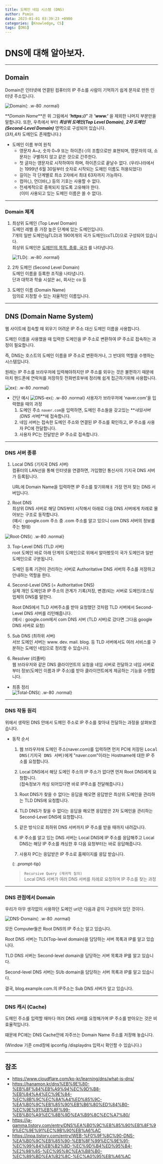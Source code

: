 ```yaml
---
title: 도메인 네임 시스템 (DNS)
author: Psmin
data: 2023-01-01 03:39:23 +0900
categories: [Knowledge, CS]
tags: [DNS]
---
```


# DNS에 대해 알아보자.

---

## Domain

Domain은 인터넷에 연결된 컴퓨터의 IP 주소를 사람이 기억하기 쉽게 문자로 만든 인터넷 주소입니다.

![Domain](/assets/img/domain-01.jpg){: .w-80 .normal}

**_Domain Name_**은 위 그림에서 **_'https://'_** 과 **_'www.'_** 을 제외한 나머지 부분만을 말합니다.
또한, 우측에서 부터 **_최상위 도메인(Top Level Domain)_**, **_2차 도메인(Second-Level Domain)_** 영역으로 구성되어 있습니다.  
(3차,4차 도메인도 존재합니다.)

- 도메인 이름 부여 원칙
  - 영문자 A~z, 숫자 0~9 또는 하이픈(-)의 조합으로만 표현되며, 영문자의 대, 소문자는 구별하지 않고 같은 것으로 간주한다.
  - 첫 글자는 영문자로 시작하여야 하며, 하이픈으로 끝날수 없다.
    (우리나라에서는 1999년 6월 30일부터 숫자로 시작되는 도메인 이름도 허용되었다)
  - 길이는 각 단계별로 최소 2자에서 최대 63자까지 가능하다.
  - 컴마(,), 언더바(\_) 등의 기호는 사용할 수 없다.
  - 전세계적으로 중복되지 않도록 고유해야 한다.  
    (이미 사용되고 있는 도메인 이름은 쓸 수 없다).

---

### Domain 체계

1. 최상위 도메인 (Top Level Domain)  
   도메인 레벨 중 가장 높은 단계에 있는 도메인입니다.  
   7개의 일반 도메인(gTLD)과 190여개의 국가 도메인(ccTLD)으로 구성되어 있습니다.  
   최상위 도메인은 <u>도메인의 목적, 종류, 국가</u> 를 나타냅니다.

   ![TLD](/assets/img/tld.png){: .w-80 .normal}

2. 2차 도메인 (Second Level Domain)  
   도메인 이름을 등록한 조직을 나타냅니다.  
   단과 대학과 학술 시설은 ac, 회사는 co 등

3. 도메인 이름 (Domain Name)  
   임의로 지정할 수 있는 자율적인 이름입니다.

---

## DNS (Domain Name System)

웹 사이트에 접속할 때 외우기 어려운 IP 주소 대신 도메인 이름을 사용합니다.

도메인 이름을 사용했을 때 입력한 도메인을 IP 주소로 변환하여 IP 주소로 접속하는 과정이 필요합니다.

즉, DNS는 호스트의 도메인 이름을 IP 주소로 변환하거나, 그 반대의 역할을 수행하는 시스템입니다.

원래는 IP 주소를 브라우저에 입력해야하지만 IP 주소를 외우는 것은 불편하기 때문에 마치 핸드폰에 연락처를 저장하듯 전화번호부에 정리해 쉽게 접근하기위해 사용합니다.

![ex](/assets/img/domain-ex.png){: .w-80 .normal}

- 간단 예시
  ![DNS-ex](/assets/img/dns-ex.png){: .w-80 .normal}
  사용자가 브라우저에 'naver.com'을 입력했을 때의 과정
  1. 도메인 주소 `naver.com`을 입력하면, 도메인 주소들을 갖고있는 **_네임서버(DNS 서버)_**에 접속합니다.
  2. 네임 서버는 접속한 도메인 주소와 연결된 IP 주소를 확인하고, IP 주소를 사용자 PC에 전달합니다.
  3. 사용자 PC는 전달받은 IP 주소로 접속합니다.

---

### DNS 서버 종류

1. Local DNS (기지국 DNS 서버)  
   컴퓨터의 LAN선을 통해 인터넷을 연결하면, 가입했던 통신사의 기지국 DNS 서버가 등록됩니다.

   URL에 Domain Name을 입력하면 IP 주소를 찾기위해ㅐ 가장 먼저 찾는 DNS 서버입니다.

2. Root DNS  
   최상위 DNS 서버로 해당 DNS부터 시작해서 아래로 다음 DNS 서버에게 차례로 물어보는 구조로 동작합니다.  
   (예시 : google.com 주소 중 .com 주소를 알고 있으니 com DNS 서버의 정보를 주는 형태)

![Root-DNS](/assets/img/root-dns.png){: .w-80 .normal}

3. Top-Level DNS (TLD 서버)  
   root 도메인 바로 아래 단계의 도메인으로 위에서 알아봤듯이 국가 도메인과 일반 도메인으로 구분됩니다.

   도메인 등록 기관이 관리하는 서버로 Authoritative DNS 서버의 주소를 저장하고 안내하는 역할을 한다.

4. Second-Level DNS (= Authoritative DNS)  
   실제 개인 도메인과 IP 주소의 관계가 기록(저장, 변경)되는 서버로 도메인/호스팅 업체의 DNS를 말한다.

   Root DNS에서 TLD 서버주소를 받아 요청했던 것처럼 TLD 서버에서 Second-Level DNS 서버를 리턴해줍니다.  
   (예시 : google.com에서 com DNS 서버 (TLD 서버)로 갔다면 그다음 google DNS 서버로 요청)

5. Sub DNS (최하위 서버)  
   서브 도메인 서버는 www. dev. mail. blog. 등 TLD 서버에서도 여러 서비스를 구분하는 도메인 네임으로 정리할 수 있습니다.

6. Resolver (리졸버)  
   웹 브라우저와 같은 DNS 클라이언트의 요청을 네임 서버로 전달하고 네임 서버로부터 정보(도메인 이름과 IP 주소)를 받아 클라이언트에게 제공하는 기능을 수행합니다.

- 최종 정리  
  ![Total-DNS](/assets/img/total-dns.png){: .w-80 .normal}

---

### DNS 작동 원리

위에서 생략된 DNS 안에서 도메인 주소로 IP 주소를 찾아내 전달하는 과정을 살펴보겠습니다.

- 동작 순서

  1. 웹 브라우저에 도메인 주소(naver.com)를 입력하면 먼저 PC에 저장된 <kbd>Local DNS(기지국 DNS 서버)</kbd>에게 "naver.com"이라는 Hostname에 대한 IP 주소를 요청합니다.

  2. Local DNS에서 해당 도메인 주소의 IP 주소가 없다면 먼저 Root DNS에게 요청합니다.  
     (접속정보가 캐싱 되어있다면 바로 IP주소를 전달해줍니다.)

  3. Root DNS가 찾을 수 없다는 응답을 해오면 응답받은 최상위 도메인을 관리하는 TLD DNS에 요청합니다.

  4. TLD DNS가 찾을 수 없다는 응답을 해오면 응답받은 2차 도메인을 관리하는 Second-Level DNS에 요청합니다.

  5. 같은 방식으로 최하위 DNS 서버까지 IP 주소를 받을 때까지 내려갑니다.

  6. IP 주소를 알고 있는 DNS 서버는 Local DNS에 IP 주소를 응답해주고 Local DNS는 해당 IP 주소를 캐싱한 후 다음 요청부터는 바로 응답해줍니다.

  7. 사용자 PC는 응답받은 IP 주소로 홈페이지를 응답 받습니다.

  {: .prompt-tip}

  > `Recursive Query (재귀적 질의)`  
  >  Local DNS 서버가 여러 DNS 서버를 차례로 요청하며 IP 주소를 찾는 과정

---

### DNS 관점에서 Domain

우리가 아무 생각없이 사용하던 도메인 url은 다음과 같이 구성되어 있던 것이다.

![DNS-Domain](/assets/img/dns-domain.png){: .w-80 .normal}

모든 Computer들은 Root DNS의 IP 주소는 알고 있습니다.

Root DNS 서버는 TLD(Top-level domain)을 담당하는 서버 목록과 IP를 알고 있습니다.

TLD DNS 서버는 Second-level domain을 담당하는 서버 목록과 IP를 알고 있습니다.

Second-level DNS 서버는 SUb domain을 담당하는 서버 목록과 IP를 알고 있습니다.

결국, blog.example.com.의 IP주소는 Sub DNS 서버가 알고 있습니다.

---

### DNS 캐시 (Cache)

도메인 주소를 입력할 때마다 여러 DNS 서버를 요청해가며 IP 주소를 받아오는 것은 비효율적입니다.

떄문에 PC에는 DNS Cache안에 자주쓰는 Domain Name 주소를 저장해 놓습니다.

(Window 기준 cmd창에 ipconfig /displaydns 입력시 확인할 수 있습니다.)

---

## 참조

- <https://www.cloudflare.com/ko-kr/learning/dns/what-is-dns/>
- <https://hanamon.kr/dns%EB%9E%80-%EB%8F%84%EB%A9%94%EC%9D%B8-%EB%84%A4%EC%9E%84-%EC%8B%9C%EC%8A%A4%ED%85%9C-%EA%B0%9C%EB%85%90%EB%B6%80%ED%84%B0-%EC%9E%91%EB%8F%99-%EB%B0%A9%EC%8B%9D%EA%B9%8C%EC%A7%80/>
- <https://ja-gamma.tistory.com/entry/DNS%EA%B0%9C%EB%85%90%EB%8F%99%EC%9E%91%EC%9B%90%EB%A6%AC>
- <https://inpa.tistory.com/entry/WEB-%F0%9F%8C%90-DNS-%EA%B0%9C%EB%85%90-%EB%8F%99%EC%9E%91-%EC%99%84%EB%B2%BD-%EC%9D%B4%ED%95%B4-%E2%98%85-%EC%95%8C%EA%B8%B0-%EC%89%BD%EA%B2%8C-%EC%A0%95%EB%A6%AC>
